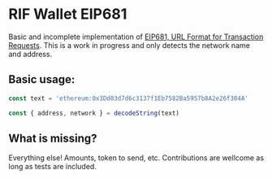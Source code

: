 # RIF Wallet EIP681

Basic and incomplete implementation of [EIP681, URL Format for Transaction Requests](https://github.com/ethereum/EIPs/blob/master/EIPS/eip-681.md). This is a work in progress and only detects the network name and address.

## Basic usage:

```ts
const text = 'ethereum:0x3Dd03d7d6c3137f1Eb7582Ba5957b8A2e26f304A'

const { address, network } = decodeString(text)

```

## What is missing?

Everything else! Amounts, token to send, etc. Contributions are wellcome as long as tests are included.
